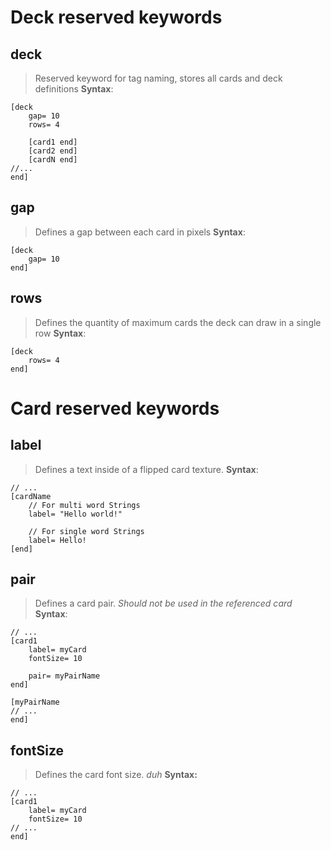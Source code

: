 
# Deck reserved keywords

## deck
> Reserved keyword for tag naming, stores all cards and deck definitions
**Syntax**:
```
[deck
	gap= 10
	rows= 4	

	[card1 end]
	[card2 end]
	[cardN end]
//...
end]
```

## gap
> Defines a gap between each card in pixels
**Syntax**:
```
[deck
	gap= 10
end]
```

## rows
> Defines the quantity of maximum cards the deck can draw in a single row
**Syntax**:
```
[deck
	rows= 4
end]
```

# Card reserved keywords
## label
> Defines a text inside of a flipped card texture.
**Syntax**: 
```
// ...
[cardName
	// For multi word Strings
	label= "Hello world!"
	
	// For single word Strings
	label= Hello!
[end]
```

## pair
> Defines a card pair. *Should not be used in the referenced card*
**Syntax**:
```
// ...
[card1 
	label= myCard
	fontSize= 10

	pair= myPairName
end]

[myPairName
// ...
end]
```

## fontSize
> Defines the card font size. *duh*
**Syntax:**
```
// ...
[card1
	label= myCard
	fontSize= 10
// ... 
end]
```
